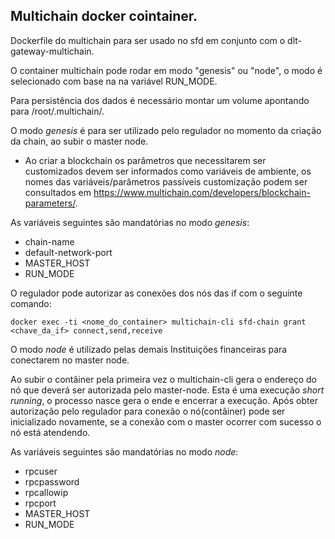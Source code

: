 ## Multichain docker cointainer.

Dockerfile do multichain para ser usado no sfd em conjunto com o dlt-gateway-multichain.

O container multichain pode rodar em modo "genesis" ou "node", o modo é selecionado com base na na variável RUN_MODE.  

Para persistência dos dados é necessário montar um volume apontando para /root/.multichain/.

O modo _genesis_ é para ser utilizado pelo regulador no momento da criação da chain, ao subir o master node.

+ Ao criar a blockchain os parâmetros que necessitarem ser customizados devem ser informados como variáveis de ambiente, os nomes das variáveis/parâmetros passíveis customização podem ser consultados em https://www.multichain.com/developers/blockchain-parameters/. 

As variáveis seguintes são mandatórias no modo _genesis_:
- chain-name
- default-network-port
- MASTER_HOST
- RUN_MODE

O regulador pode autorizar as conexões dos nós das if com o seguinte comando:

```
docker exec -ti <nome_do_container> multichain-cli sfd-chain grant <chave_da_if> connect,send,receive
```

O modo _node_ é utilizado pelas demais Instituições financeiras para conectarem no master node.

Ao subir o contâiner pela primeira vez o multichain-cli gera o endereço do nó que deverá ser autorizada pelo master-node. Esta é uma execução _short running_, o processo nasce gera o ende  e encerrar a execução. Após obter autorização pelo regulador para conexão o nó(contâiner) pode ser inicializado novamente, se a conexão com o master ocorrer com sucesso o nó está atendendo.

As variáveis seguintes são mandatórias no modo _node_:
- rpcuser
- rpcpassword
- rpcallowip
- rpcport
- MASTER_HOST
- RUN_MODE